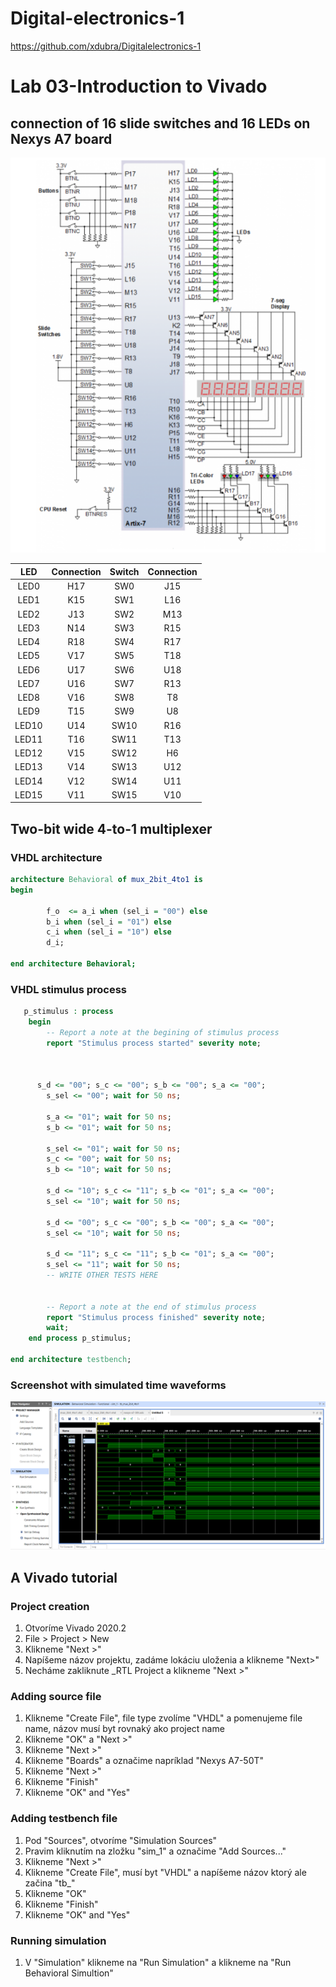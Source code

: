 # Digital-electronics-1
https://github.com/xdubra/Digitalelectronics-1
# Lab 03-Introduction to Vivado
## connection of 16 slide switches and 16 LEDs on Nexys A7 board

![Screenshot od EDA Playground](image3/obrazok.png)

| LED | Connection | Switch | Connection | 
| :-: | :-: | :-: | :-: |
| LED0 | H17 | SW0 | J15 |
| LED1 | K15 | SW1 | L16 |
| LED2 | J13 | SW2 | M13 |
| LED3 | N14 | SW3 | R15 |
| LED4 | R18 | SW4 | R17 |
| LED5 | V17 | SW5 | T18 |
| LED6 | U17 | SW6 | U18 |
| LED7 | U16 | SW7 | R13 |
| LED8 | V16 | SW8 | T8 |
| LED9 | T15 | SW9 | U8 |
| LED10 | U14 | SW10 | R16 |
| LED11 | T16 | SW11 | T13 |
| LED12 | V15 | SW12 | H6 |
| LED13 | V14 | SW13 | U12 |
| LED14 | V12 | SW14 | U11 |
| LED15 | V11 | SW15 | V10 |

## Two-bit wide 4-to-1 multiplexer
### VHDL architecture

```vhdl
architecture Behavioral of mux_2bit_4to1 is
begin
    
        f_o  <= a_i when (sel_i = "00") else
		b_i when (sel_i = "01") else
		c_i when (sel_i = "10") else
		d_i;
 
end architecture Behavioral;
```
### VHDL stimulus process

```vhdl
   p_stimulus : process
    begin
        -- Report a note at the begining of stimulus process
        report "Stimulus process started" severity note;


        
      s_d <= "00"; s_c <= "00"; s_b <= "00"; s_a <= "00";
        s_sel <= "00"; wait for 50 ns;
        
        s_a <= "01"; wait for 50 ns;
        s_b <= "01"; wait for 50 ns;
        
        s_sel <= "01"; wait for 50 ns;
        s_c <= "00"; wait for 50 ns;
        s_b <= "10"; wait for 50 ns;
        
        s_d <= "10"; s_c <= "11"; s_b <= "01"; s_a <= "00"; 
        s_sel <= "10"; wait for 50 ns;
        
        s_d <= "00"; s_c <= "00"; s_b <= "00"; s_a <= "00"; 
        s_sel <= "10"; wait for 50 ns;
        
        s_d <= "11"; s_c <= "11"; s_b <= "01"; s_a <= "00";
        s_sel <= "11"; wait for 50 ns;
        -- WRITE OTHER TESTS HERE


        -- Report a note at the end of stimulus process
        report "Stimulus process finished" severity note;
        wait;
    end process p_stimulus;

end architecture testbench;
```

### Screenshot with simulated time waveforms

![Screenshot od EDA Playground](image3/obrazok1.png)

## A Vivado tutorial
### Project creation
1. Otvoríme Vivado 2020.2
2. File > Project > New
3. Klikneme "Next >"
4. Napíšeme názov projektu, zadáme lokáciu uloženia a klikneme "Next>"
5. Necháme zakliknute _RTL Project a klikneme "Next >"

### Adding source file
1. Klikneme "Create File", file type zvolíme "VHDL" a pomenujeme file name, názov musí byt rovnaký ako project name
2. Klikneme "OK" a "Next >"
3. Klikneme "Next >"
4. Klikneme "Boards" a označime napríklad "Nexys A7-50T"
5. Klikneme "Next >"
6. Klikneme "Finish"
7. Klikneme "OK" and "Yes"

### Adding testbench file
1. Pod "Sources", otvoríme "Simulation Sources"
2. Pravim kliknutím na zložku "sim_1" a označime "Add Sources..."
3. Klikneme "Next >"
4. Klikneme "Create File", musí byt "VHDL" a napíšeme názov ktorý ale začina "tb_" 
5. Klikneme "OK"
6. Klikneme "Finish"
7. Klikneme "OK" and "Yes"

### Running simulation
1. V "Simulation" klikneme na "Run Simulation" a klikneme na "Run Behavioral Simultion"
